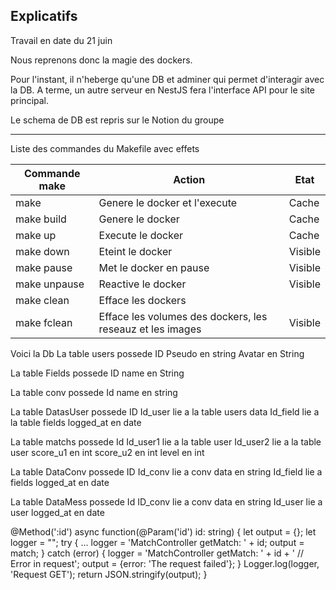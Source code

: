 ## Explicatifs

Travail en date du 21 juin

Nous reprenons donc la magie des dockers.

Pour l'instant, il n'heberge qu'une DB et adminer qui permet d'interagir avec la DB. A terme, un autre serveur en NestJS fera l'interface API pour le site principal.

Le schema de DB est repris sur le Notion du groupe

--------
Liste des commandes du Makefile avec effets

| Commande make | Action | Etat |
| ------ | ------ | ------ |
| make | Genere le docker et l'execute| Cache |
| make build | Genere le docker | Cache |
| make up | Execute le docker | Cache |
| make down | Eteint le docker | Visible |
| make pause | Met le docker en pause | Visible |
| make unpause | Reactive le docker | Visible |
| make clean | Efface les dockers | |Visible 
| make fclean | Efface les volumes des dockers, les reseauz et les images| Visible |



Voici la Db
La table users possede
ID
Pseudo en string
Avatar en String

La table Fields possede
ID
name en String

La table conv possede
Id 
name en string

La table DatasUser possede
ID
Id_user lie a la table users
data
Id_field lie a la table fields
logged_at en date

La table matchs possede
Id
Id_user1 lie a la table user
Id_user2 lie a la table user
score_u1 en int
score_u2 en int
level en int

La table DataConv possede
ID
Id_conv lie a conv
data en string
Id_field lie a fields
logged_at en date

La table DataMess possede
Id 
ID_conv lie a conv
data en string
Id_user lie a user
logged_at en date


@Method(':id')
async function(@Param('id') id: string) {
    let output = {};
    let logger = "";
    try {
        ...
    logger = 'MatchController getMatch: ' + id;
    output = match;
    } catch (error) {
    logger = 'MatchController getMatch: ' + id + ' // Error in request';
    output = {error: 'The request failed'};
    }
    Logger.log(logger, 'Request GET');
    return  JSON.stringify(output);
}